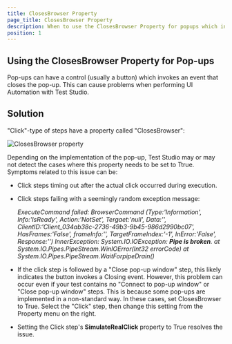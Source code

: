 ```yaml
---
title: ClosesBrowser Property
page_title: ClosesBrowser Property
description: When to use the ClosesBrowser Property for popups which invokes an event that closes the pop-up.
position: 1
---
```

## Using the ClosesBrowser Property for Pop-ups

Pop-ups can have a control (usually a button) which invokes an event that closes the pop-up. This can cause problems when performing UI Automation with Test Studio.

## Solution

"Click"-type of steps have a property called "ClosesBrowser":

![ClosesBrowser property][1]

Depending on the implementation of the pop-up, Test Studio may or may not detect the cases where this property needs to be set to Ttrue. Symptoms related to this issue can be:

* Click steps timing out after the actual click occurred during execution.

* Click steps failing with a seemingly random exception message:

	*ExecuteCommand failed:
	BrowserCommand
	(Type:'Information', Info:'IsReady', Action:'NotSet', Tergaet:'null', Data:'', ClientID:'Client_034ab38c-2736-49b3-9b45-986d2990bc07', HasFrames:'False', frameInfo:'', TargetFrameIndex:'-1', InError:'False', Response:'')
	InnerException: System.IO.IOException: **Pipe is broken**.
		at System.IO.Pipes.PipeStream.WinIOError(Int32 errorCode)
		at System.IO.Pipes.PipeStream.WaitForpipeDrain()*

* If the click step is followed by a "Close pop-up window" step, this likely indicates the button invokes a Closing event. However, this problem can occur even if your test contains no "Connect to pop-up window" or "Close pop-up window" steps. This is because some pop-ups are implemented in a non-standard way. In these cases, set ClosesBrowser to True. Select the "Click" step, then change this setting from the Property menu on the right.

* Setting the Click step's **SimulateRealClick** property to True resolves the issue.
	
<!-- See also <a href="http://www.quirksmode.org/js/popup.html" target="_blank">This page</a> for an example of this kind of pop-up implementation. -->


[1]: /img/knowledge-base/dialogs-and-popups-kb/closesbrowser-property/fig1.png


